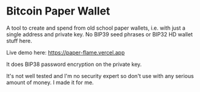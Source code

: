 # Bitcoin Paper Wallet

A tool to create and spend from old school paper wallets, i.e. with just a single address and private key. No BIP39 seed phrases or BIP32 HD wallet stuff here. 

Live demo here: https://paper-flame.vercel.app

It does BIP38 password encryption on the private key.

It's not well tested and I'm no security expert so don't use with any serious amount of money. I made it for me.
